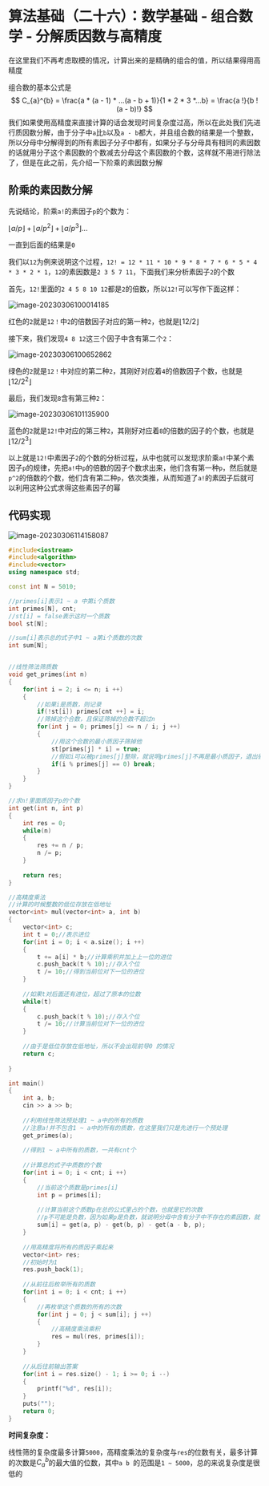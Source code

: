 # 算法基础（二十六）：数学基础 - 组合数学 - 分解质因数与高精度

在这里我们不再考虑取模的情况，计算出来的是精确的组合的值，所以结果得用高精度

组合数的基本公式是
$$
C_{a}^{b} = \frac{a * (a - 1) * ...(a - b + 1)}{1 * 2 * 3 *...b} = \frac{a !}{b !(a - b)!}
$$
我们如果使用高精度来直接计算的话会发现时间复杂度过高，所以在此处我们先进行质因数分解，由于分子中`a`比`b`以及`a - b`都大，并且组合数的结果是一个整数，所以分母中分解得到的所有素因子分子中都有，如果分子与分母具有相同的素因数的话就用分子这个素因数的个数减去分母这个素因数的个数，这样就不用进行除法了，但是在此之前，先介绍一下阶乘的素因数分解

## 阶乘的素因数分解

先说结论，阶乘`a!`的素因子`p`的个数为：

$\lfloor a / p \rfloor + \lfloor a / p^2 \rfloor+ \lfloor a / p^3 \rfloor ...$

一直到后面的结果是`0`

我们以`12`为例来说明这个过程，`12! = 12 * 11 * 10 * 9 * 8 * 7 * 6 * 5 * 4 * 3 * 2 * 1`，`12`的素因数是`2 3 5 7 11`，下面我们来分析素因子`2`的个数

首先，`12!`里面的`2 4 5 8 10 12`都是`2`的倍数，所以`12!`可以写作下面这样：

![image-20230306100014185](https://typora-1310242472.cos.ap-nanjing.myqcloud.com/typora_img/image-20230306100014185.png)

红色的`2`就是`12！`中`2`的倍数因子对应的第一种`2`，也就是$\lfloor 12 / 2 \rfloor$

接下来，我们发现`4 8 12`这三个因子中含有第二个`2`：

![image-20230306100652862](https://typora-1310242472.cos.ap-nanjing.myqcloud.com/typora_img/image-20230306100652862.png)

绿色的`2`就是`12！`中对应的第二种`2`，其刚好对应着`4`的倍数因子个数，也就是$\lfloor 12 / 2^2 \rfloor$

最后，我们发现`8`含有第三种`2`：

![image-20230306101135900](https://typora-1310242472.cos.ap-nanjing.myqcloud.com/typora_img/image-20230306101135900.png)

蓝色的`2`就是`12!`中对应的第三种`2`，其刚好对应着`8`的倍数的因子的个数，也就是$\lfloor 12 / 2^3 \rfloor$

以上就是`12!`中素因子`2`的个数的分析过程，从中也就可以发现求阶乘`a!`中某个素因子`p`的规律，先把`a!`中`p`的倍数的因子个数求出来，他们含有第一种`p`，然后就是`p^2`的倍数的个数，他们含有第二种`p`，依次类推，从而知道了`a!`的素因子后就可以利用这种公式求得这些素因子的幂

## 代码实现

![image-20230306114158087](https://typora-1310242472.cos.ap-nanjing.myqcloud.com/typora_img/image-20230306114158087.png)

```cpp
#include<iostream>
#include<algorithm>
#include<vector>
using namespace std;

const int N = 5010;

//primes[i]表示1 ~ a 中第i个质数
int primes[N], cnt;
//st[i] = false表示这时一个质数
bool st[N];

//sum[i]表示总的式子中1 ~ a第i个质数的次数
int sum[N];


//线性筛法筛质数
void get_primes(int n)
{
    for(int i = 2; i <= n; i ++)
    {
        //如果i是质数，则记录
        if(!st[i]) primes[cnt ++] = i;
        //筛掉这个合数，且保证筛掉的合数不超过n
        for(int j = 0; primes[j] <= n / i; j ++)
        {
            //用这个合数的最小质因子筛掉他
            st[primes[j] * i] = true;
            //假如i可以被primes[j]整除，就说明primes[j]不再是最小质因子，退出循环
            if(i % primes[j] == 0) break;
        }
    }
}

//求n!里面质因子p的个数
int get(int n, int p)
{
    int res = 0;
    while(n)
    {
        res += n / p;
        n /= p;
    }
    
    return res;
}

//高精度乘法
//计算的时候整数的低位存放在低地址
vector<int> mul(vector<int> a, int b)
{
    vector<int> c;
    int t = 0;//表示进位
    for(int i = 0; i < a.size(); i ++)
    {
        t += a[i] * b;//计算乘积并加上上一位的进位
        c.push_back(t % 10);//存入个位
        t /= 10;//得到当前位对下一位的进位
    }
    
    //如果t对后面还有进位，超过了原本的位数
    while(t)
    {
        c.push_back(t % 10);//存入个位
        t /= 10;//计算当前位对下一位的进位
    }
    
    //由于是低位存放在低地址，所以不会出现前导0 的情况
    return c;
    
}

int main()
{
    int a, b;
    cin >> a >> b;
    
    //利用线性筛法预处理1 ~ a中的所有的质数
    //注意a!并不包含1 ~ a中的所有的质数，在这里我们只是先进行一个预处理
    get_primes(a);
    
    //得到1 ~ a中所有的质数，一共有cnt个
    
    //计算总的式子中质数的个数
    for(int i = 0; i < cnt; i ++)
    {
        //当前这个质数是primes[i]
        int p = primes[i];
        
        //计算当前这个质数p在总的公式里占的个数，也就是它的次数
        //p不可能是负数，因为如果p是负数，就说明分母中含有分子中不存在的素因数，就说明结果不是一个整数显然不成立
        sum[i] = get(a, p) - get(b, p) - get(a - b, p);
    }
    
    //用高精度将所有的质因子乘起来
    vector<int> res;
    //初始时为1
    res.push_back(1);
    
    //从前往后枚举所有的质数
    for(int i = 0; i < cnt; i ++)
    {
        //再枚举这个质数的所有的次数
        for(int j = 0; j < sum[i]; j ++)
        {
            //高精度乘法乘积
            res = mul(res, primes[i]);
        }
    }
    
    //从后往前输出答案
    for(int i = res.size() - 1; i >= 0; i --)
    {
        printf("%d", res[i]);
    }
    puts("");
    return 0;
}
```

**时间复杂度：**

线性筛的复杂度最多计算`5000`，高精度乘法的复杂度与`res`的位数有关，最多计算的次数是$C_a^b$的最大值的位数，其中`a b `的范围是`1 ~ 5000`，总的来说复杂度是很低的

